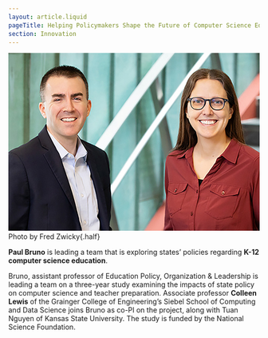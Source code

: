 ```yaml
---
layout: article.liquid
pageTitle: Helping Policymakers Shape the Future of Computer Science Education
section: Innovation
---
```

<ilw-content width="page">

![Paul Bruno and Colleen Lewis](/img/innovation/bruno-and-lewis.jpg)
Photo by Fred Zwicky{.half}

**Paul Bruno** is leading a team that is exploring states’ policies regarding **K-12 computer science education**.

Bruno, assistant professor of Education Policy, Organization & Leadership is leading a team on a three-year study examining the impacts of state policy on computer science and teacher preparation. Associate professor **Colleen Lewis** of the Grainger College of Engineering’s Siebel School of Computing and Data Science joins Bruno as co-PI on the project, along with Tuan Nguyen of Kansas State University. The study is funded by the National Science Foundation.

</ilw-content>